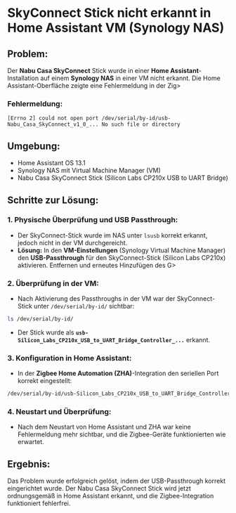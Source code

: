 # SkyConnect Stick nicht erkannt in Home Assistant VM (Synology NAS)

## Problem:
Der **Nabu Casa SkyConnect** Stick wurde in einer **Home Assistant**-Installation auf einem **Synology NAS** in einer VM nicht erkannt. Die Home Assistant-Oberfläche zeigte eine Fehlermeldung in der Zig>

### Fehlermeldung:
```
[Errno 2] could not open port /dev/serial/by-id/usb-Nabu_Casa_SkyConnect_v1_0_... No such file or directory
```

## Umgebung:
- Home Assistant OS 13.1
- Synology NAS mit Virtual Machine Manager (VM)
- Nabu Casa SkyConnect Stick (Silicon Labs CP210x USB to UART Bridge)

## Schritte zur Lösung:

### 1. Physische Überprüfung und USB Passthrough:
   - Der SkyConnect-Stick wurde im NAS unter `lsusb` korrekt erkannt, jedoch nicht in der VM durchgereicht.
   - **Lösung:** In den **VM-Einstellungen** (Synology Virtual Machine Manager) den **USB-Passthrough** für den SkyConnect-Stick (Silicon Labs CP210x) aktivieren. Entfernen und erneutes Hinzufügen des G>

### 2. Überprüfung in der VM:
   - Nach Aktivierung des Passthroughs in der VM war der SkyConnect-Stick unter `/dev/serial/by-id/` sichtbar:
   ```bash
   ls /dev/serial/by-id/
   ```
   - Der Stick wurde als **`usb-Silicon_Labs_CP210x_USB_to_UART_Bridge_Controller_...`** erkannt.

### 3. Konfiguration in Home Assistant:
   - In der **Zigbee Home Automation (ZHA)**-Integration den seriellen Port korrekt eingestellt:
   ```bash
   /dev/serial/by-id/usb-Silicon_Labs_CP210x_USB_to_UART_Bridge_Controller_...
   ```

### 4. Neustart und Überprüfung:
   - Nach dem Neustart von Home Assistant und ZHA war keine Fehlermeldung mehr sichtbar, und die Zigbee-Geräte funktionierten wie erwartet.

## Ergebnis:
Das Problem wurde erfolgreich gelöst, indem der USB-Passthrough korrekt eingerichtet wurde. Der Nabu Casa SkyConnect Stick wird jetzt ordnungsgemäß in Home Assistant erkannt, und die Zigbee-Integration funktioniert fehlerfrei.

